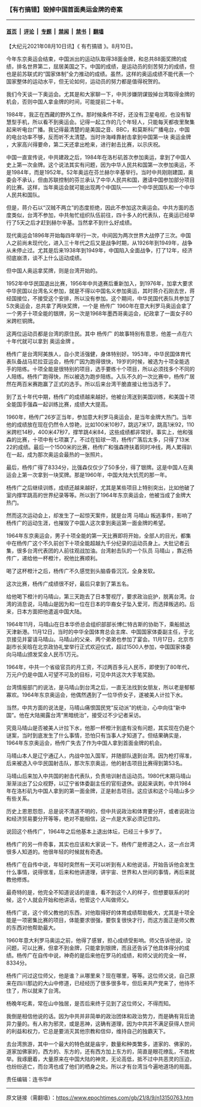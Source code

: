 ### 【有冇搞错】毁掉中国首面奥运金牌的奇案

---

#### [首页](../../../..?n13150763) &nbsp;|&nbsp; [评论](../../../../../epoch-comment?n13150763) &nbsp;|&nbsp; [专题](../../../../../epoch-special?n13150763) &nbsp;|&nbsp; [禁闻](../../../../../epoch-news?n13150763) &nbsp;|&nbsp; [禁书](../../../../../books?n13150763) &nbsp;|&nbsp; [翻墙](https://github.com/gfw-breaker/nogfw/blob/master/README.md?n13150763)


<div class="post_content" id="artbody" itemprop="articleBody">
 <!-- article content begin -->
 <p>
  【大纪元2021年08月10日讯】《
  <ok href="https://www.epochtimes.com/gb/tag/%E6%9C%89%E5%86%87%E6%90%9E%E9%94%99.html">
   有冇搞错
  </ok>
  》。8月10日。
 </p>
 <p>
  今年东京奥运会结束，中国派出的运动队取得38面金牌，和总共88面奖牌的成绩，排名世界第二，屈居美国之下。中国的成绩，是运动员的刻苦努力的成绩，但也是前苏联式的“国家体制”全力推动的成绩。虽然，这样的奥运成绩不能代表一个国家整体的运动水平，但无论如何，运动员的努力都是值得祝贺的。
 </p>
 <p>
  我们今天谈一下奥运会。尤其是和大家聊一下，中共涉嫌阴谋毁掉台湾取得金牌的机会，否则中国人拿金牌的时间，可能提前二十年。
 </p>
 <p>
  1984年，我正在西藏的野外工作。那时候条件不好，还没有卫星电视，也没有智慧型手机，所以看不到奥运会。记得一起工作的几个年轻人，只能每天都夜里聚集起来听电台广播。我记得最清楚的是美国之音、BBC，和莫斯科广播电台，中国的电台功率不够，反而听不太清楚。当时许海峰靠射击拿到中国第一块
  <ok href="https://www.epochtimes.com/gb/tag/%E5%A5%A5%E8%BF%90%E9%87%91%E7%89%8C.html">
   奥运金牌
  </ok>
  ，大家高兴得要命，第二天还拿出枪来，进行射击比赛，以示庆祝。
 </p>
 <p>
  中国一直宣传说，中共建政之后，1984年在洛杉矶首次参加奥运，拿到了中国人史上第一次金牌。这个说法其实有问题，因为中华人民共和国第一次参加奥运，不是1984年，而是1952年。52年奥运在芬兰赫尔辛基举行。当时中共刚刚建国，奥委会不承认，但由苏联控制的芬兰承认了中华人民共和国，邀请中国参加部分项目的比赛。这样，当年奥运会就可能出现两个中国队——一个中华民国队和一个中华人民共和国队。
 </p>
 <p>
  但是，蒋介石以“汉贼不两立”的态度拒绝，因此不参加这次奥运会。中共方面的态度类似，台湾不参加，中共匆忙组织队伍前往，四十多人的代表队，在奥运已经举行了5天之后才赶到赫尔辛基。当然拿不到什么好成绩。
 </p>
 <p>
  现代奥运会1896年开始每四年举行一次，中间因为两次世界大战停了三次。中国人之前尚未现代化，进入三十年代之后又是战争时期，从1926年到1949年，战争从未停止过。尤其是后来1938年到1949年，中国陷入全面战争，打了12年，经济彻底崩溃，谈不上什么运动成绩。
 </p>
 <p>
  但中国人奥运拿奖牌，则是台湾开始的。
 </p>
 <p>
  1952年中华民国退出比赛，1956年中共退赛后重新加入，到1976年，加拿大要求中华民国以台湾名义参加，就是不得以中国名义参加奥运，其时蒋介石刚去世，蒋经国接位，不接受这个安排，所以没有参加。这个期间，中华民国代表队共参加了5次奥运会，总共拿了两块奖牌，一个是
  <ok href="https://www.epochtimes.com/gb/tag/%E6%9D%A8%E4%BC%A0%E5%B9%BF.html">
   杨传广
  </ok>
  1960年在意大利罗马奥运会拿了一个男子十项全能的银牌，另一次是1968年墨西哥奥运会，纪政拿了一面女子80米跨栏铜牌。
 </p>
 <p>
  这两位运动员都是台湾的原住民。其中
  <ok href="https://www.epochtimes.com/gb/tag/%E6%9D%A8%E4%BC%A0%E5%B9%BF.html">
   杨传广
  </ok>
  的故事特别有意思，他差一点在六十年代就可以拿到
  <ok href="https://www.epochtimes.com/gb/tag/%E5%A5%A5%E8%BF%90%E9%87%91%E7%89%8C.html">
   奥运金牌
  </ok>
  。
 </p>
 <p>
 </p>
 <p>
  杨传广是台湾阿美族人，自小灵活强健，身体特别好。1953年，中华民国体育代表队备战马尼拉亚运会，杨传广因为跑得很快，19岁的时候，被选为十项全能选手的陪练。十项全能是很特别的项目，选手要练十个项目，所以必须找多个不同的人陪练。杨传广跑得快，所以被选为跑步陪练。入队不久的一次比赛中，杨传广居然在两百米赛跑赢了正式的选手。所以后来台湾干脆直接让他当选手了。
 </p>
 <p>
  到了五十年代中期，杨传广的成绩越来越好。他被台湾送到美国训练，和美国十项全能国手强森一起训练比赛，成绩大大提高。
 </p>
 <p>
  1960年，杨传广26岁正当年，参加意大利罗马奥运会，是当年金牌大热门。当年他的成绩放在现在仍然令人惊艳，比如100米10秒7，跳远7米17，跳高1米92，110米跨栏14秒，400米47秒7，撑竿跳4米84，这些成绩都非常好。事实上，他和强森的比赛，十项中有七项赢了。不过在铅球一项，杨传广落后太多，只得了13米22的成绩。最后一个1500米的比赛，杨传广和强森搀扶着同时冲线，两人累得趴在一起，成为那次奥运会最热的一张照片。
 </p>
 <p>
  最后，杨传广得了8334分，比强森仅仅少了50多分，得了银牌。这是中国人在奥运会上第一次拿到一块奖牌。那是1960年，中国大陆大饥荒的那一年。
 </p>
 <p>
  杨传广之后继续训练，成绩还越来越好，尤其是某些项目上特别突出，比如他破了室内撑竿跳高的世界纪录等等。所以到了1964年东京奥运会，他被当成了金牌大热门。
 </p>
 <p>
  然而这次运动会上，却发生了一起惊天案件，就是台湾
  <ok href="https://www.epochtimes.com/gb/tag/%E9%A9%AC%E6%99%B4%E5%B1%B1.html">
   马晴山
  </ok>
  叛逃事件，影响了杨传广的运动生涯，也摧毁了中国人这次拿到奥运第一面金牌的希望。
 </p>
 <p>
  1964年东京奥运会，男子十项全能的第一天比赛即将开始，全部人的目光，都集中在杨传广这个不久前创下十项全能超越九千分纪录的运动员身上。大批记者云集，很多台湾代表团的人前往观战加油。台湾射击队的一个队员
  <ok href="https://www.epochtimes.com/gb/tag/%E9%A9%AC%E6%99%B4%E5%B1%B1.html">
   马晴山
  </ok>
  ，靠近杨传广，递给他一杯橙汁，祝他比赛顺利。
 </p>
 <p>
  喝了这杯橙汁之后，杨传广不久感觉到头脑昏昏沉沉，全身发软。
 </p>
 <p>
  这次比赛，杨传广成绩很不好，最后只拿到了第五名。
 </p>
 <p>
  给他喝下橙汁的马晴山，第三天跑去了日本警视厅，要求政治庇护，脱离台湾。台湾的消息说，马晴山是因为和一位在日本的华裔女子坠入爱河，而选择叛逃的。后来，日本方面把他遣返中国大陆。
 </p>
 <p>
  1964年11月，马晴山在日本华侨总会组织部部长博仁特古斯的协助下，乘船抵达天津新港。11月12日，当时的中华全国体育总会主席、中国国家体委副主任，于北京接见并宴请马晴山。马晴山的父亲、两个弟弟也参加了宴会。11月17日，北京市副市长吴晗在北京政协礼堂举行正式欢迎仪式，超过1500人参加，中国国家体委向马晴山颁发奖金人民币1万元。
 </p>
 <p>
  1964年，中共一个省级官员的月工资，不过两百多元人民币，即使到了80年代，万元户仍是中国人可望不可及的目标，可见中共这次大手笔奖励。
 </p>
 <p>
  台湾情报部门的说法，是马晴山到台湾之后，一直无法找到女朋友，所以老是郁郁寡欢。1964年东京奥运会，他偶然遇到了一位华侨女子，遂被美人计拉下水。
 </p>
 <p>
  当然，中共方面的说法是，马晴山痛恨国民党“反动派”的统治，心中向往“新中国”。他在大陆揭露台湾“黑暗统治”，接受过不少记者采访。
 </p>
 <p>
  究竟马晴山是否被美人计拉下水，他那一杯橙汁到底有没有问题，其实现在仍是个谜案，当时到底发生了什么事情，恐怕只有当事人才知道了。但结果确实是，1964年东京奥运会，杨传广失去了作为中国人拿到首面金牌的机会。
 </p>
 <p>
  马晴山本人是辽宁通辽人，内战中加入国军，并随部队退到台湾。因为枪打得准，后来被选入中华民国射击队，那次东京奥运，他的射击项目比赛得到第53名。
 </p>
 <p>
  马晴山后来加入中共国的射击代表队，负责培训射击运动员。1980代末期马晴山渐渐淡出了公众视野，以辽宁省体委副主任的官衔退休。说起来讽刺，中共1984年在洛杉矶为中国人拿到的第一面金牌，正是射击项目。这应该和这个马晴山多少有些关系。
 </p>
 <p>
  历史上恩恩怨怨，总是说不清道不明的，但中共说政治和体育要分开，或者说政治和经济贸易要分开等等，绝对不能相信，这一点是大家必须记住的。
 </p>
 <p>
  说回这个杨传广，1964年之后他基本上退出体坛，已经三十多岁了。
 </p>
 <p>
  杨传广的另一件奇事，其实也应该和大家说一下。杨传广是修道之人，这一点台湾很多人知道的。他很年轻的时候就有奇遇。
 </p>
 <p>
  杨传广在自传中说，年轻时突然有一天可以听到有人和他说话，开始告诉他会发生什么事情，说得很准，后来和他讲道理，讲宇宙、世界和人世间的事情，再后来就教他修炼。
 </p>
 <p>
  最奇特的是，他完全不知道说话的是谁，看不到这个人的样子，但想要联系的时候，这个人就会开始和他讲话，他管这个人叫做师父。
 </p>
 <p>
  杨传广说，这个师父教他的东西，对他取得好的体育成绩帮助极大，尤其是十项全能是一项密集比赛的项目，体能要求很强，要恢复很快才行，而这方面正是师父教的东西对他帮助最大。
 </p>
 <p>
  1960年意大利罗马奥运之前，他得了感冒，担心成绩受影响。师父告诉他说，没问题，可以比赛，但拿不到金牌，只能拿到银牌，而且还告诉了他具体得分的成绩。杨传广在自传中说，神奇的是后来他在罗马的成绩，和师父说的完全一样，8334分。
 </p>
 <p>
  杨传广问过这位师父，他是谁？从哪里来？现在哪里，等等。这位师父说，自己原来在四川那边的大山中修道，已经经历了很多很多年，但后来共产党来了，他待不住了，所以就来了台湾。
 </p>
 <p>
  杨晚年吃素，常在山中独居，是否后来终于见到了这位师父，不得而知。
 </p>
 <p>
  我倒是相信他说的话。因为中共并非简单的政治团体和政治势力，而是确有背后诡异力量的。有人称为邪灵，或是恶神，这确有道理，因为中共并不满足获得人世间的利益和权力，它总是要消灭其他宗教和信仰，维持自己的独霸天下。
 </p>
 <p>
  去台湾旅游，其中一个最大的特色就是庙宇，数量和种类繁多，道家的、佛家的，道家加佛家的，西方的、东方的，还有西方加上东方的，简直是眼花缭乱，不胜枚举。我琢磨着，大量原来在中国大陆的神灵，无论高低，抵不过中共恶灵的压迫，也纷纷逃亡，而台湾也成了他们的栖身之处。所以才有台湾当今遍地道场的局面。
 </p>
 <p>
  责任编辑：连书华#
 </p>
 <!-- article content end -->
 <div id="below_article_ad">
 </div>
</div>


---

原文链接（需翻墙）：https://www.epochtimes.com/gb/21/8/9/n13150763.htm